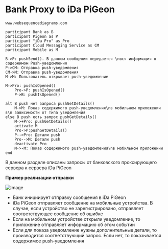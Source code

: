 # Bank Proxy to iDa PiGeon

```text
www.websequencediagrams.com

participant Bank as B
participant Pigeon as P
participant "iDa Pro" as Pro
participant Cloud Messaging Service as CM
participant Mobile as M

B->P: pushSend(). В данном сообщении передается \nвся информация о содержимом Push-уведомления
P->CM: Отправка push-уведомления
CM->M: Отправка push-уведомления
M->M: Пользователь открывает push-уведомление

M->Pro: pushIsOpened()
    Pro->P: pushIsOpened()
    P->B: pushIsOpened()

alt В push нет запроса pushGetDetails()
    M->M: Показ содержимого push-уведомления\nв мобильном приложении в\n зависимости от типа уведомления
else В push есть запрос pushGetDetails()
    M->+Pro: pushGetDetails()
    activate M
    Pro->P:pushGetDetails()
    P-->Pro: Детали push
    Pro-->M: Детали push
    deactivate Pro
    M->-M: Показ содержимого push-уведомления\nв мобильном приложении
end
```

В данном разделе описаны запросы от банковского проксирующего сервера к сервера iDa PiGeon

**Пример реализации отправки**

![image](https://www.websequencediagrams.com/cgi-bin/cdraw?lz=cGFydGljaXBhbnQgQmFuayBhcyBCCgAKDFBpZ2VvbiBhcyBQAAsNImlEYSBQcm8iABYFcm8AKA1DbG91ZCBNZXNzYWdpbmcgU2VydmljZSBhcyBDTQBSDU1vYmlsABQFTQoKQi0-UDogcHVzaFNlbmQoKS4g0JIg0LTQsNC90L3QvtC8INGB0L7QvtCx0YnQtdC90LjQuCDQv9C10YDQtQAjBbXRgtGB0Y8gXG7QsgAEBdC40L3RhNC-0YDQvNCw0YbQuNGPINC-AEMGtAA1BbbQuNC8AFkFUHVzaC3Rg9CyAEkFvtC80LsAYQbRjwpQLT5DTTog0J7RgtC_0YDQsNCy0LrQsACBKQUAHBhDTS0-AAQwACwHn9C-0LvRjNC30L7QstCw0YLQtdC70Ywg0L7RgtC60YDRi9CyAIFqBgBoGtC1CgpNLT5Qcm8Agk8GSXNPcGVuZWQoKQogICAgUHJvAIJnCQALEC0-QgAjEQphbHQg0JIAgxsFINC9AHcF0LfQsACCCgW-0YEAggYHR2V0RGV0YWlscwBhBwCBRwu60LDQtwCCaBSz0L4Agi4cXG7QsiAAgyAFsdC4AIITBQCECQYAgwUFuNC70L7QtgCEBwqyXG4AgRMGstC40YEAg1gG0YHRgtC4AII6BSDRgtC40L_QsCAAg1QXZWxzZQCBXwq10YHRgtGMAIFeDQCBUBkrAIJkCQCBdhFhY3RpdmF0ZSBNAIJyDACCHRVQLQCDLwfQlNC10YLQsNC70LgAhhMFAIMwCQCEUwYAChVkZQBiCVBybwCCewgtAIIYbAplbmQ&s=napkin "Схема отправки push-уведомления")

- Банк инициирует отправку сообщения в iDa PiGeon
- iDa PiGeon отправляет сообщение на мобильные устройства. В случае, если устройство не зарегистрировано, отправляет соответствующее сообщение об ошибке
- Если на мобильном устройстве открыли уведомление, то приложение отправляет информацию об этом событии
- Если для показа уведомление нужны дополнительные детали, то производится соответствующий запрос. Если нет, то показывается содержимое push-уведомления
